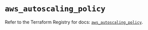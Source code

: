 # `aws_autoscaling_policy`

Refer to the Terraform Registry for docs: [`aws_autoscaling_policy`](https://registry.terraform.io/providers/hashicorp/aws/6.2.0/docs/resources/autoscaling_policy).
